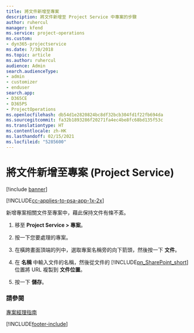 ```yaml
---
title: 將文件新增至專案
description: 將文件新增至 Project Service 中專案的步驟
author: ruhercul
manager: kfend
ms.service: project-operations
ms.custom:
- dyn365-projectservice
ms.date: 7/30/2018
ms.topic: article
ms.author: ruhercul
audience: Admin
search.audienceType:
- admin
- customizer
- enduser
search.app:
- D365CE
- D365PS
- ProjectOperations
ms.openlocfilehash: db54d1e2820824bc8df32bcb304fd1f22fb694da
ms.sourcegitcommit: fa32b1893286f20271fa4ec4be8fc68bd135f53c
ms.translationtype: HT
ms.contentlocale: zh-HK
ms.lasthandoff: 02/15/2021
ms.locfileid: "5285600"
---
```

# <a name="add-documents-to-a-project-project-service"></a>將文件新增至專案 (Project Service)

[!include [banner](../includes/psa-now-project-operations.md)]

[!INCLUDE[cc-applies-to-psa-app-1x-2x](../includes/cc-applies-to-psa-app-1x-2x.md)]

新增專案相關文件至專案中，藉此保持文件有條不紊。  
  
1. 移至 **Project Service > 專案**。  
  
2. 按一下您要處理的專案。  
  
3. 在橫跨畫面頂端的列中，選取專案名稱旁的向下箭頭，然後按一下 **文件**。  
  
4. 在 **名稱** 中輸入文件的名稱，然後從文件的 [!INCLUDE[pn_SharePoint_short](../includes/pn-sharepoint-short.md)] 位置將 URL 複製到 **文件位置**。  
  
5. 按一下 **儲存**。  
  
### <a name="see-also"></a>請參閱  
 [專案經理指南](../psa/project-manager-guide.md)


[!INCLUDE[footer-include](../includes/footer-banner.md)]